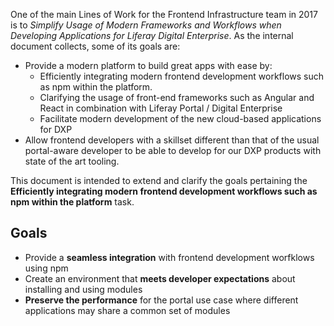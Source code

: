 One of the main Lines of Work for the Frontend Infrastructure team in 2017 is to *Simplify Usage 
of Modern Frameworks and Workflows when Developing Applications for Liferay Digital Enterprise*. As
the internal document collects, some of its goals are:
- Provide a modern platform to build great apps with ease by:
    - Efficiently integrating modern frontend development workflows such as npm within the platform.
    - Clarifying the usage of front-end frameworks such as Angular and React in combination with Liferay Portal / Digital Enterprise
    - Facilitate modern development of the new cloud-based applications for DXP
- Allow frontend developers with a skillset different than that of the usual portal-aware developer to be able to develop for our DXP products with state of the art tooling.

This document is intended to extend and clarify the goals pertaining the **Efficiently integrating modern frontend development workflows such as npm within the platform** task.

## Goals

- Provide a **seamless integration** with frontend development worfklows using npm
- Create an environment that **meets developer expectations** about installing and using modules
- **Preserve the performance** for the portal use case where different applications may share a common set of modules